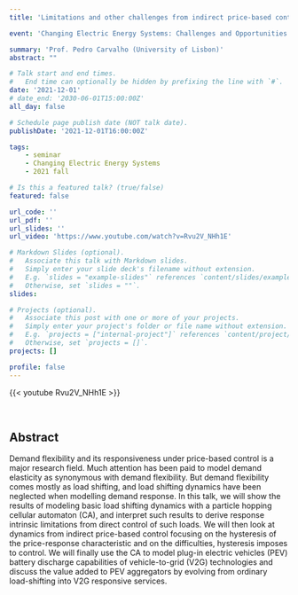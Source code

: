 ```yaml
---
title: 'Limitations and other challenges from indirect price-based control of populations of flexible loads?'

event: 'Changing Electric Energy Systems: Challenges and Opportunities'

summary: 'Prof. Pedro Carvalho (University of Lisbon)'
abstract: ""

# Talk start and end times.
#   End time can optionally be hidden by prefixing the line with `#`.
date: '2021-12-01'
# date_end: '2030-06-01T15:00:00Z'
all_day: false

# Schedule page publish date (NOT talk date).
publishDate: '2021-12-01T16:00:00Z'

tags:
    - seminar
    - Changing Electric Energy Systems
    - 2021 fall

# Is this a featured talk? (true/false)
featured: false

url_code: ''
url_pdf: ''
url_slides: ''
url_video: 'https://www.youtube.com/watch?v=Rvu2V_NHh1E'

# Markdown Slides (optional).
#   Associate this talk with Markdown slides.
#   Simply enter your slide deck's filename without extension.
#   E.g. `slides = "example-slides"` references `content/slides/example-slides.md`.
#   Otherwise, set `slides = ""`.
slides:

# Projects (optional).
#   Associate this post with one or more of your projects.
#   Simply enter your project's folder or file name without extension.
#   E.g. `projects = ["internal-project"]` references `content/project/deep-learning/index.md`.
#   Otherwise, set `projects = []`.
projects: []

profile: false
---
```


{{< youtube Rvu2V_NHh1E >}}

<br>

## Abstract
Demand flexibility and its responsiveness under price-based control is a major research field. Much attention has been paid to model demand elasticity as synonymous with demand flexibility. But demand flexibility comes mostly as load shifting, and load shifting dynamics have been neglected when modelling demand response. In this talk, we will show the results of modeling basic load shifting dynamics with a particle hopping cellular automaton (CA), and interpret such results to derive response intrinsic limitations from direct control of such loads. We will then look at dynamics from indirect price-based control focusing on the hysteresis of the price-response characteristic and on the difficulties, hysteresis imposes to control. We will finally use the CA to model plug-in electric vehicles (PEV) battery discharge capabilities of vehicle-to-grid (V2G) technologies and discuss the value added to PEV aggregators by evolving from ordinary load-shifting into V2G responsive services.
